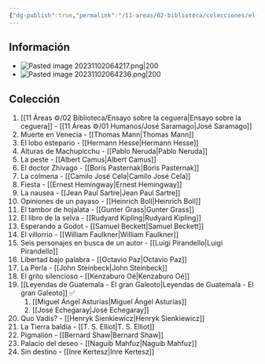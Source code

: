 ```yaml
---
{"dg-publish":true,"permalink":"/11-areas/02-biblioteca/colecciones/el-comercio-grandes-premios-nobel/","noteIcon":""}
---
```


## Información
- ![Pasted image 20231102064217.png|200](/img/user/11%20%C3%81reas%20%E2%9A%99/02%20Biblioteca/%F0%9F%92%BE%20Adjuntos/Pasted%20image%2020231102064217.png)
- ![Pasted image 20231102064236.png|200](/img/user/11%20%C3%81reas%20%E2%9A%99/02%20Biblioteca/%F0%9F%92%BE%20Adjuntos/Pasted%20image%2020231102064236.png)
## Colección
1. [[11 Áreas ⚙/02 Biblioteca/Ensayo sobre la ceguera\|Ensayo sobre la ceguera]] - [[11 Áreas ⚙/01 Humanos/José Saramago\|José Saramago]]
2. Muerte en Venecia - [[Thomas Mann\|Thomas Mann]]
3. El lobo estepario - [[Hermann Hesse\|Hermann Hesse]]
4. Alturas de Machupicchu - [[Pablo Neruda\|Pablo Neruda]]
5. La peste - [[Albert Camus\|Albert Camus]]
6. El doctor Zhivago - [[Boris Pasternak\|Boris Pasternak]]
7. La colmena - [[Camilo José Cela\|Camilo José Cela]]
8. Fiesta - [[Ernest Hemingway\|Ernest Hemingway]]
9. La nausea - [[Jean Paul Sartre\|Jean Paul Sartre]]
10. Opiniones de un payaso - [[Heinrich Boll\|Heinrich Boll]]
11. El tambor de hojalata - [[Gunter Grass\|Gunter Grass]]
12. El libro de la selva - [[Rudyard Kipling\|Rudyard Kipling]]
13. Esperando a Godot - [[Samuel Beckett\|Samuel Beckett]]
14. El villorrio - [[William Faulkner\|William Faulkner]]
15. Seis personajes en busca de un autor - [[Luigi Pirandello\|Luigi Pirandello]]
16. Libertad bajo palabra - [[Octavio Paz\|Octavio Paz]]
17. La Perla - [[John Steinbeck\|John Steinbeck]]
18. El grito silencioso - [[Kenzaburo Oé\|Kenzaburo Oé]]
19. [[Leyendas de Guatemala - El gran Galeoto\|Leyendas de Guatemala - El gran Galeoto]] ✅
	1. [[Miguel Ángel Asturias\|Miguel Ángel Asturias]] 
	2. [[José Echegaray\|José Echegaray]] 
21. Quo Vadis? - [[Henryk Sienkiewicz\|Henryk Sienkiewicz]]
22. La Tierra baldía - [[T. S. Elliot\|T. S. Elliot]]
23. Pigmalión - [[Bernard Shaw\|Bernard Shaw]]
24. Palacio del deseo - [[Naguib Mahfuz\|Naguib Mahfuz]]
25. Sin destino - [[Inre Kertesz\|Inre Kertesz]]